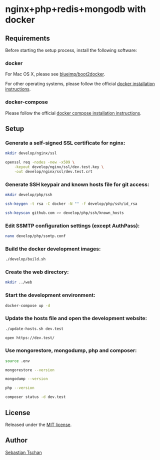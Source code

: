 # nginx+php+redis+mongodb with docker

## Requirements

Before starting the setup process, install the following software:

### docker

For Mac OS X, please see [blueimp/boot2docker](https://github.com/blueimp/boot2docker).

For other operating systems, please follow the official [docker installation instructions](http://docs.docker.com/installation/#installation).

### docker-compose

Please follow the official [docker compose installation instructions](http://docs.docker.com/compose/install/#install-compose).

## Setup

### Generate a self-signed SSL certificate for nginx:

```sh
mkdir develop/nginx/ssl

openssl req -nodes -new -x509 \
	-keyout develop/nginx/ssl/dev.test.key \
	-out develop/nginx/ssl/dev.test.crt
```

### Generate SSH keypair and known hosts file for git access:

```sh
mkdir develop/php/ssh

ssh-keygen -t rsa -C docker -N "" -f develop/php/ssh/id_rsa

ssh-keyscan github.com >> develop/php/ssh/known_hosts
```

### Edit SSMTP configuration settings (except AuthPass):

```sh
nano develop/php/ssmtp.conf
```

### Build the docker development images:

```sh
./develop/build.sh
```

### Create the web directory:

```sh
mkdir ../web
```

### Start the development environment:

```sh
docker-compose up -d
```

### Update the hosts file and open the development website:

```sh
./update-hosts.sh dev.test

open https://dev.test/
```

### Use mongorestore, mongodump, php and composer:

```sh
source .env

mongorestore --version

mongodump --version

php --version

composer status -d dev.test
```

## License

Released under the [MIT license](http://www.opensource.org/licenses/MIT).

## Author

[Sebastian Tschan](https://blueimp.net/)
